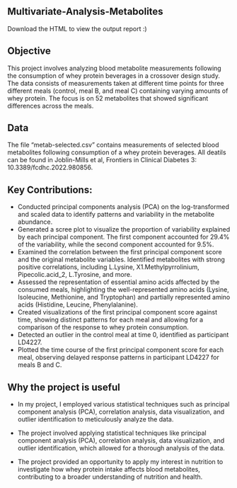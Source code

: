 ## Multivariate-Analysis-Metabolites

Download the HTML to view the output report :)

## Objective
This project involves analyzing blood metabolite measurements following the consumption of whey protein beverages in a crossover design study. The data consists of measurements taken at different time points for three different meals (control, meal B, and meal C) containing varying amounts of whey protein. The focus is on 52 metabolites that showed significant differences across the meals.

## Data 
The file “metab-selected.csv” contains measurements of selected blood metabolites following consumption of a whey protein beverages.
All deatils can be found in Joblin-Mills et al, Frontiers in Clinical Diabetes 3: 10.3389/fcdhc.2022.980856.

## Key Contributions:

* Conducted principal components analysis (PCA) on the log-transformed and scaled data to identify patterns and variability in the metabolite abundance.
* Generated a scree plot to visualize the proportion of variability explained by each principal component. The first component accounted for 29.4% of the variability, while the second component accounted for 9.5%.
* Examined the correlation between the first principal component score and the original metabolite variables. Identified metabolites with strong positive correlations, including L.Lysine, X1.Methylpyrrolinium, Pipecolic.acid_2, L.Tyrosine, and more.
* Assessed the representation of essential amino acids affected by the consumed meals, highlighting the well-represented amino acids (Lysine, Isoleucine, Methionine, and Tryptophan) and partially represented amino acids (Histidine, Leucine, Phenylalanine).
* Created visualizations of the first principal component score against time, showing distinct patterns for each meal and allowing for a comparison of the response to whey protein consumption.
* Detected an outlier in the control meal at time 0, identified as participant LD4227.
* Plotted the time course of the first principal component score for each meal, observing delayed response patterns in participant LD4227 for meals B and C.

## Why the project is useful
* In my project, I employed various statistical techniques such as principal component analysis (PCA), correlation analysis, data visualization, and outlier identification to meticulously analyze the data.

* The project involved applying statistical techniques like principal component analysis (PCA), correlation analysis, data visualization, and outlier identification, which allowed for a thorough analysis of the data.

* The project provided an opportunity to apply my interest in nutrition to investigate how whey protein intake affects blood metabolites, contributing to a broader understanding of nutrition and health.
